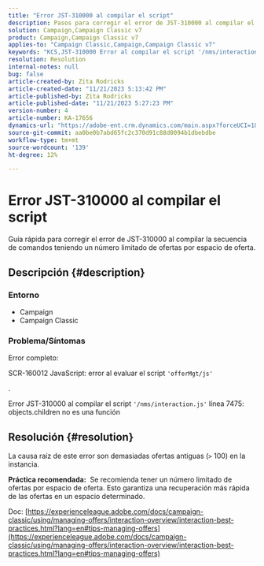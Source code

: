 ```yaml
---
title: "Error JST-310000 al compilar el script"
description: Pasos para corregir el error de JST-310000 al compilar el script.
solution: Campaign,Campaign Classic v7
product: Campaign,Campaign Classic v7
applies-to: "Campaign Classic,Campaign,Campaign Classic v7"
keywords: "KCS,JST-310000 Error al compilar el script '/nms/interaction.js' línea 7475: objects.children no es una función"
resolution: Resolution
internal-notes: null
bug: false
article-created-by: Zita Rodricks
article-created-date: "11/21/2023 5:13:42 PM"
article-published-by: Zita Rodricks
article-published-date: "11/21/2023 5:27:23 PM"
version-number: 4
article-number: KA-17656
dynamics-url: "https://adobe-ent.crm.dynamics.com/main.aspx?forceUCI=1&pagetype=entityrecord&etn=knowledgearticle&id=b8a57d4e-9188-ee11-8179-6045bd006295"
source-git-commit: aa0be0b7abd65fc2c370d91c88d0094b1dbebdbe
workflow-type: tm+mt
source-wordcount: '139'
ht-degree: 12%

---
```


# Error JST-310000 al compilar el script


Guía rápida para corregir el error de JST-310000 al compilar la secuencia de comandos teniendo un número limitado de ofertas por espacio de oferta.

## Descripción {#description}


### <b>Entorno</b>

- Campaign
- Campaign Classic




### <b>Problema/Síntomas</b>

Error completo:

SCR-160012 JavaScript: error al evaluar el script `'offerMgt/js'`

.

Error JST-310000 al compilar el script `'/nms/interaction.js'` línea 7475: objects.children no es una función


## Resolución {#resolution}


La causa raíz de este error son demasiadas ofertas antiguas (`>` 100) en la instancia.

<b>Práctica recomendada:</b>  Se recomienda tener un número limitado de ofertas por espacio de oferta. Esto garantiza una recuperación más rápida de las ofertas en un espacio determinado.

Doc: [https://experienceleague.adobe.com/docs/campaign-classic/using/managing-offers/interaction-overview/interaction-best-practices.html?lang=en#tips-managing-offers](https://experienceleague.adobe.com/docs/campaign-classic/using/managing-offers/interaction-overview/interaction-best-practices.html?lang=en#tips-managing-offers)
